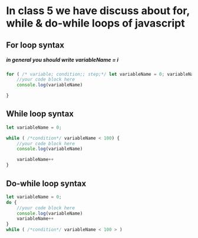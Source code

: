 # In class 5 we have discuss about for, while & do-while loops of javascript

## For loop syntax

##### in general you should write variableName = i

``` javascript
for ( /* variable; condition;; step;*/ let variableName = 0; variableName < 100; variableName++) {
    //your code block here
    console.log(variableName)

}
```

## While loop syntax

``` javascript
let variableName = 0;

while ( /*condition*/ variableName < 100) {
    //your code block here
    console.log(variableName)

    variableName++
}
```

## Do-while loop syntax 

``` javascript
let variableName = 0;
do {
    //your code block here
    console.log(variableName)
    variableName++
}
while ( /*condition*/ variableName < 100 > )
```
